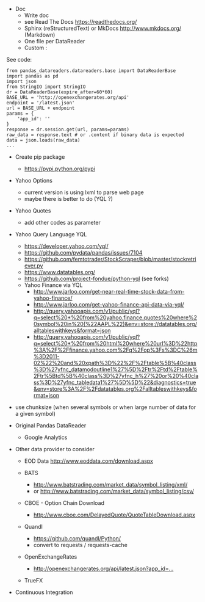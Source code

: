 * Doc
    * Write doc
    * see Read The Docs <https://readthedocs.org/>
    * Sphinx (reStructuredText) or MkDocs <http://www.mkdocs.org/> (Markdown)
    * One file per DataReader
    * Custom :
 
See code:

    from pandas_datareaders.datareaders.base import DataReaderBase
    import pandas as pd
    import json
    from StringIO import StringIO
    dr = DataReaderBase(expire_after=60*60)
    BASE_URL = 'http://openexchangerates.org/api'
    endpoint = '/latest.json'
    url = BASE_URL + endpoint
    params = {
        'app_id': ''
    }
    response = dr.session.get(url, params=params)
    raw_data = response.text # or .content if binary data is expected
    data = json.loads(raw_data)
    ...


* Create pip package
    * <https://pypi.python.org/pypi>

* Yahoo Options
    * current version is using lxml to parse web page
    * maybe there is better to do (YQL ?)

* Yahoo Quotes
    * add other codes as parameter

* Yahoo Query Language YQL
    * <https://developer.yahoo.com/yql/>
    * <https://github.com/pydata/pandas/issues/7104>
    * <https://github.com/femtotrader/StockScraper/blob/master/stockretriever.py>
    * <https://www.datatables.org/>
    * <https://github.com/project-fondue/python-yql> (see forks)
    * Yahoo Finance via YQL
      * <http://www.jarloo.com/get-near-real-time-stock-data-from-yahoo-finance/>
      * <http://www.jarloo.com/get-yahoo-finance-api-data-via-yql/>
      * <http://query.yahooapis.com/v1/public/yql?q=select%20*%20from%20yahoo.finance.quotes%20where%20symbol%20in%20(%22AAPL%22)&env=store://datatables.org/alltableswithkeys&format=json>
      * <http://query.yahooapis.com/v1/public/yql?q=select%20*%20from%20html%20where%20url%3D%22http%3A%2F%2Ffinance.yahoo.com%2Fq%2Fop%3Fs%3DC%26m%3D2011-02%22%20and%20xpath%3D%22%2F%2Ftable%5B%40class%3D%27yfnc_datamodoutline1%27%5D%2Ftr%2Ftd%2Ftable%2Ftr%5Btd%5B%40class%3D%27yfnc_h%27%20or%20%40class%3D%27yfnc_tabledata1%27%5D%5D%22&diagnostics=true&env=store%3A%2F%2Fdatatables.org%2Falltableswithkeys&format=json>

* use chunksize (when several symbols or when large number of data for a given symbol)

* Original Pandas DataReader
    * Google Analytics

* Other data provider to consider

    * EOD Data <http://www.eoddata.com/download.aspx>
    * BATS
        * <http://www.batstrading.com/market_data/symbol_listing/xml/>
        * or <http://www.batstrading.com/market_data/symbol_listing/csv/>
    * CBOE - Option Chain Download
        * <http://www.cboe.com/DelayedQuote/QuoteTableDownload.aspx>
    * Quandl
        * <https://github.com/quandl/Python/>
        * convert to requests / requests-cache

    * OpenExchangeRates
        * <http://openexchangerates.org/api/latest.json?app_id=...>

    * TrueFX

* Continuous Integration
